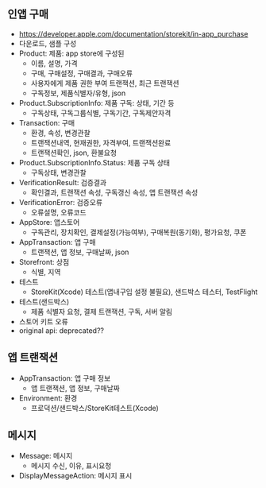 ## 인앱 구매
* https://developer.apple.com/documentation/storekit/in-app_purchase
* 다운로드, 샘플 구성
* Product: 제품: app store에 구성된
	* 이름, 설명, 가격
	* 구매, 구매설정, 구매결과, 구매오류
	* 사용자에게 제품 권한 부여 트랜잭션, 최근 트랜잭션
	* 구독정보, 제품식별자/유형, json
* Product.SubscriptionInfo: 제품 구독: 상태, 기간 등
	* 구독상태, 구독그룹식별, 구독기간, 구독제안자격
* Transaction: 구매
	* 환경, 속성, 변경관찰
	* 트랜잭션내역, 현재권한, 자격부여, 트랜잭션완료
	* 트랜잭션확인, json, 환불요청
* Product.SubscriptionInfo.Status: 제품 구독 상태
	* 구독상태, 변경관찰
* VerificationResult: 검증결과
	* 확인결과, 트랜잭션 속성, 구독갱신 속성, 앱 트랜잭션 속성
* VerificationError: 검증오류
	* 오류설명, 오류코드
* AppStore: 앱스토어
	* 구독관리, 장치확인, 결제설정(가능여부), 구매복원(동기화), 평가요청, 쿠폰
* AppTransaction: 앱 구매
	* 트랜잭션, 앱 정보, 구매날짜, json
* Storefront: 상점
	* 식별, 지역
* 테스트
	* StoreKit(Xcode) 테스트(앱내구입 설정 불필요), 샌드박스 테스터, TestFlight
* 테스트(샌드박스)
	* 제품 식별자 요청, 결제 트랜잭션, 구독, 서버 알림
* 스토어 키트 오류
* original api: deprecated??


## 앱 트랜잭션
* AppTransaction: 앱 구매 정보
	* 앱 트랜잭션, 앱 정보, 구매날짜
* Environment: 환경
	* 프로덕션/샌드박스/StoreKit테스트(Xcode)


## 메시지
* Message: 메시지
	* 메시지 수신, 이유, 표시요청
* DisplayMessageAction: 메시지 표시